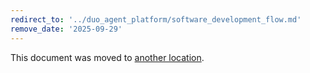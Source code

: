 ```yaml
---
redirect_to: '../duo_agent_platform/software_development_flow.md'
remove_date: '2025-09-29'
---
```


<!-- markdownlint-disable -->

This document was moved to [another location](../duo_agent_platform/software_development_flow.md).

<!-- This redirect file can be deleted after <2025-09-29>. -->
<!-- Redirects that point to other docs in the same project expire in three months. -->
<!-- Redirects that point to docs in a different project or site (for example, link is not relative and starts with `https:`) expire in one year. -->
<!-- Before deletion, see: https://docs.gitlab.com/development/documentation/redirects -->